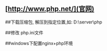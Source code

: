 ## [http://www.php.net/](官网)

##下载压缩包, 解压到指定位置,如: 
D:\server\php

##修改 php.ini文件

##windows下配置nginx+php环境
